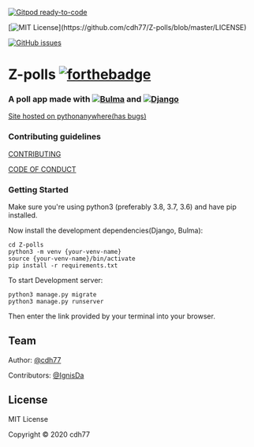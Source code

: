 [![Gitpod ready-to-code](https://img.shields.io/badge/Gitpod-ready--to--code-blue?logo=gitpod)](https://gitpod.io/#https://github.com/cdh77/poll-app) 

[![MIT License](https://img.shields.io/apm/l/atomic-design-ui.svg?)](https://github.com/cdh77/Z-polls/blob/master/LICENSE)

[![GitHub issues](https://img.shields.io/github/issues/cdh77/Z-polls)](https://github.com/cdh77/Z-polls/issues)


# Z-polls [![forthebadge](https://forthebadge.com/images/badges/made-with-python.svg)](https://www.python.org)
### A poll app made with [![Bulma](https://img.shields.io/badge/Bulma-v0.7.0-blue)](https://bulma.io) and [![Django](https://img.shields.io/badge/Django-v3.0.9-brightgreen)](https://www.djangoproject.com/)

[Site hosted on pythonanywhere(has bugs)](https://cdh77.pythonanywhere.com/polls)

### Contributing guidelines

[CONTRIBUTING](https://github.com/cdh77/Z-polls/blob/master/CONTRIBUTING.md)

[CODE OF CONDUCT](https://github.com/cdh77/Z-polls/blob/master/CODE_OF_CONDUCT.md)

### Getting Started

Make sure you're using python3 (preferably 3.8, 3.7, 3.6) and have pip installed.

Now install the development dependencies(Django, Bulma):

```
cd Z-polls
python3 -m venv {your-venv-name}
source {your-venv-name}/bin/activate
pip install -r requirements.txt
```

To start Development server:

```
python3 manage.py migrate
python3 manage.py runserver
```

Then enter the link provided by your terminal into your browser.


## Team

Author: [@cdh77](https://github.com/cdh77)

Contributors: [@IgnisDa](https://github.com/IgnisDa)

## License
MIT License

Copyright © 2020 cdh77
